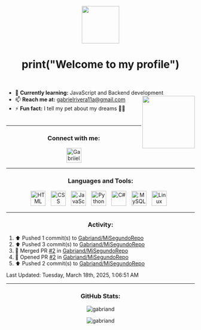 <p align="center">
  <img src="https://media.giphy.com/media/frSfC5NcmyF7q/giphy.gif" width="100" height="auto">
</p>

<h1 align="center">
  print("Welcome to my profile")
</h1>   
<br>

- 🌱 **Currently learning:** JavaScript and Backend development <img src="https://media.giphy.com/media/9Y1wF3wx1Dex8w9wxL/giphy.gif" width="140" height="auto" align="right" /> 
- 📫 **Reach me at:** [gabrielrivera11a@gmail.com](mailto:gabrielrivera11a@gmail.com)
- ⚡ **Fun fact:** I tell my pet about my dreams 🐶✨
<br><br>

---

<h3 align="center">Connect with me:</h3>

<p align="center">
  <a href="https://twitter.com/Gabriandp" target="blank">
    <img align="center" src="https://raw.githubusercontent.com/rahuldkjain/github-profile-readme-generator/master/src/images/icons/Social/twitter.svg" alt="Gabriiel" width="40" />
  </a>
  <!-- Add more social media icons here -->
</p>

---

<h3 align="center">Languages and Tools:</h3>

<p align="center">
  <img alt="HTML" width="40px" style="padding-right:10px;" src="https://cdn.jsdelivr.net/gh/devicons/devicon/icons/html5/html5-plain.svg" />
  <img alt="CSS" width="40px" style="padding-right:10px;" src="https://cdn.jsdelivr.net/gh/devicons/devicon/icons/css3/css3-plain.svg" />
  <img alt="JavaScript" width="40px" style="padding-right:10px;" src="https://cdn.jsdelivr.net/gh/devicons/devicon/icons/javascript/javascript-plain.svg" />
  <img alt="Python" width="40px" style="padding-right:10px;" src="https://cdn.jsdelivr.net/gh/devicons/devicon/icons/python/python-plain.svg" />
  <img alt="C#" width="40px" style="padding-right:10px;" src="https://cdn.jsdelivr.net/gh/devicons/devicon/icons/csharp/csharp-original.svg" />
  <img alt="MySQL" width="40px" style="padding-right:10px;" src="https://cdn.jsdelivr.net/gh/devicons/devicon/icons/mysql/mysql-original.svg" />
  <img alt="Linux" width="40px" style="padding-right:10px;" src="https://cdn.jsdelivr.net/gh/devicons/devicon/icons/linux/linux-original.svg" />
</p>

---

<h3 align="center">Activity:</h3>

<!--RECENT_ACTIVITY:start-->
1. ⬆️ Pushed 1 commit(s) to [Gabriand/MiSegundoRepo](https://github.com/Gabriand/MiSegundoRepo)<br>
2. ⬆️ Pushed 3 commit(s) to [Gabriand/MiSegundoRepo](https://github.com/Gabriand/MiSegundoRepo)<br>
3. 🎉 Merged PR [#2](https://github.com/Gabriand/MiSegundoRepo/pull/2) in [Gabriand/MiSegundoRepo](https://github.com/Gabriand/MiSegundoRepo)<br>
4. 💪 Opened PR [#2](https://github.com/Gabriand/MiSegundoRepo/pull/2) in [Gabriand/MiSegundoRepo](https://github.com/Gabriand/MiSegundoRepo)<br>
5. ⬆️ Pushed 2 commit(s) to [Gabriand/MiSegundoRepo](https://github.com/Gabriand/MiSegundoRepo)<br>
<!--RECENT_ACTIVITY:end-->
<!--RECENT_ACTIVITY:last_update-->
Last Updated: Tuesday, March 18th, 2025, 1:06:51 AM
<!--RECENT_ACTIVITY:last_update_end-->

---

<h3 align="center">GitHub Stats:</h3>

<p align="center">
  <img src="https://github-readme-stats.vercel.app/api?username=gabriand&show_icons=true&locale=en" alt="gabriand" />
</p>

<p align="center">
  <img src="https://github-readme-streak-stats.herokuapp.com/?user=gabriand" alt="gabriand" />
</p>
